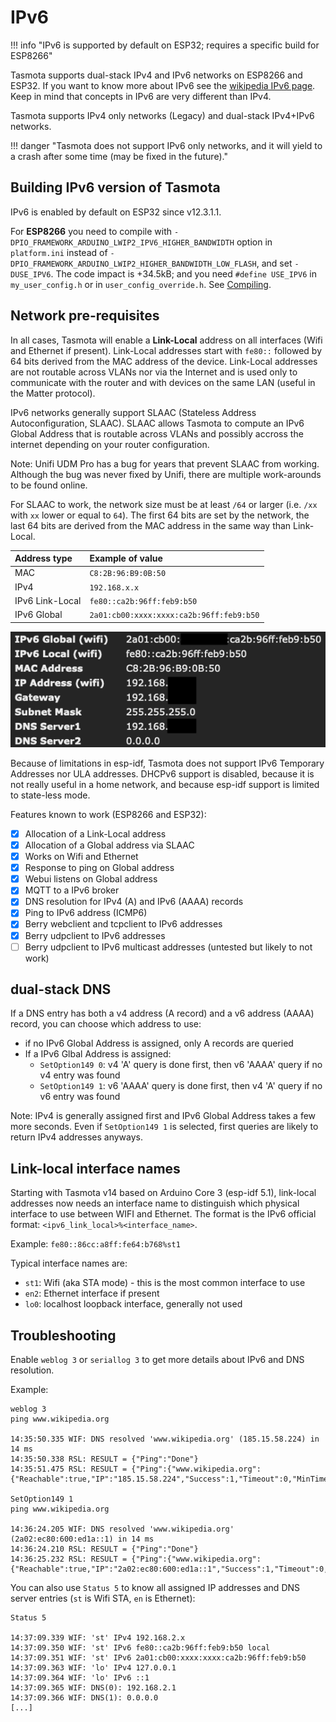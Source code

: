 # IPv6

!!! info "IPv6 is supported by default on ESP32; requires a specific build for ESP8266"

Tasmota supports dual-stack IPv4 and IPv6 networks on ESP8266 and ESP32. If you want to know more about IPv6 see the [wikipedia IPv6 page](https://en.wikipedia.org/wiki/IPv6). Keep in mind that concepts in IPv6 are very different than IPv4.

Tasmota supports IPv4 only networks (Legacy) and dual-stack IPv4+IPv6 networks.

!!! danger "Tasmota does not support IPv6 only networks, and it will yield to a crash after some time (may be fixed in the future)."

## Building IPv6 version of Tasmota

IPv6 is enabled by default on ESP32 since v12.3.1.1.


For **ESP8266** you need to compile with `-DPIO_FRAMEWORK_ARDUINO_LWIP2_IPV6_HIGHER_BANDWIDTH` option in `platform.ini` instead of `-DPIO_FRAMEWORK_ARDUINO_LWIP2_HIGHER_BANDWIDTH_LOW_FLASH`, and set `-DUSE_IPV6`. The code impact is +34.5kB; and you need `#define USE_IPV6` in `my_user_config.h` or in `user_config_override.h`. See [Compiling](Compile-your-build.md).


## Network pre-requisites

In all cases, Tasmota will enable a **Link-Local** address on all interfaces (Wifi and Ethernet if present). Link-Local addresses start with `fe80::` followed by 64 bits derived from the MAC address of the device. Link-Local addresses are not routable across VLANs nor via the Internet and is used only to communicate with the router and with devices on the same LAN (useful in the Matter protocol).

IPv6 networks generally support SLAAC (Stateless Address Autoconfiguration, SLAAC). SLAAC allows Tasmota to compute an IPv6 Global Address that is routable across VLANs and possibly accross the internet depending on your router configuration.

Note: Unifi UDM Pro has a bug for years that prevent SLAAC from working. Although the bug was never fixed by Unifi, there are multiple work-arounds to be found online.

For SLAAC to work, the network size must be at least `/64` or larger (i.e. `/xx` with `xx` lower or equal to `64`). The first 64 bits are set by the network, the last 64 bits are derived from the MAC address in the same way than Link-Local.

Address type|Example of value
:---|:---
MAC|`C8:2B:96:B9:0B:50`
IPv4|`192.168.x.x`
IPv6 Link-Local|`fe80::ca2b:96ff:feb9:b50`
IPv6 Global|`2a01:cb00:xxxx:xxxx:ca2b:96ff:feb9:b50`

![IPv6 console example](_media/ipv6.png)

Because of limitations in esp-idf, Tasmota does not support IPv6 Temporary Addresses nor ULA addresses. DHCPv6 support is disabled, because it is not really useful in a home network, and because esp-idf support is limited to state-less mode.

Features known to work (ESP8266 and ESP32):

- [x] Allocation of a Link-Local address
- [x] Allocation of a Global address via SLAAC
- [x] Works on Wifi and Ethernet
- [x] Response to ping on Global address
- [x] Webui listens on Global address
- [x] MQTT to a IPv6 broker
- [x] DNS resolution for IPv4 (A) and IPv6 (AAAA) records
- [x] Ping to IPv6 address (ICMP6)
- [x] Berry webclient and tcpclient to IPv6 addresses
- [x] Berry udpclient to IPv6 addresses
- [ ] Berry udpclient to IPv6 multicast addresses (untested but likely to not work)

## dual-stack DNS

If a DNS entry has both a v4 address (A record) and a v6 address (AAAA) record, you can choose which address to use:

- if no IPv6 Global Address is assigned, only A records are queried
- If a IPv6 Glbal Address is assigned:
  - `SetOption149 0`: v4 'A' query is done first, then v6 'AAAA' query if no v4 entry was found
  - `SetOption149 1`: v6 'AAAA' query is done first, then v4 'A' query if no v6 entry was found

Note: IPv4 is generally assigned first and IPv6 Global Address takes a few more seconds. Even if `SetOption149 1` is selected, first queries are likely to return IPv4 addresses anyways.

## Link-local interface names

Starting with Tasmota v14 based on Arduino Core 3 (esp-idf 5.1), link-local addresses now needs an interface name to distinguish which physical interface to use between WIFI and Ethernet. The format is the IPv6 official format: `<ipv6_link_local>%<interface_name>`.

Example: `fe80::86cc:a8ff:fe64:b768%st1`

Typical interface names are:

- `st1`: Wifi (aka STA mode) - this is the most common interface to use
- `en2`: Ethernet interface if present
- `lo0`: localhost loopback interface, generally not used

## Troubleshooting

Enable `weblog 3` or `seriallog 3` to get more details about IPv6 and DNS resolution.

Example:

```
weblog 3
ping www.wikipedia.org

14:35:50.335 WIF: DNS resolved 'www.wikipedia.org' (185.15.58.224) in 14 ms
14:35:50.338 RSL: RESULT = {"Ping":"Done"}
14:35:51.475 RSL: RESULT = {"Ping":{"www.wikipedia.org":{"Reachable":true,"IP":"185.15.58.224","Success":1,"Timeout":0,"MinTime":17,"MaxTime":17,"AvgTime":17}}}

SetOption149 1
ping www.wikipedia.org

14:36:24.205 WIF: DNS resolved 'www.wikipedia.org' (2a02:ec80:600:ed1a::1) in 14 ms
14:36:24.210 RSL: RESULT = {"Ping":"Done"}
14:36:25.232 RSL: RESULT = {"Ping":{"www.wikipedia.org":{"Reachable":true,"IP":"2a02:ec80:600:ed1a::1","Success":1,"Timeout":0,"MinTime":24,"MaxTime":24,"AvgTime":24}}}
```

You can also use `Status 5` to know all assigned IP addresses and DNS server entries (`st` is Wifi STA, `en` is Ethernet):

```
Status 5

14:37:09.339 WIF: 'st' IPv4 192.168.2.x
14:37:09.350 WIF: 'st' IPv6 fe80::ca2b:96ff:feb9:b50 local
14:37:09.351 WIF: 'st' IPv6 2a01:cb00:xxxx:xxxx:ca2b:96ff:feb9:b50 
14:37:09.363 WIF: 'lo' IPv4 127.0.0.1
14:37:09.364 WIF: 'lo' IPv6 ::1 
14:37:09.365 WIF: DNS(0): 192.168.2.1
14:37:09.366 WIF: DNS(1): 0.0.0.0
[...]
```
